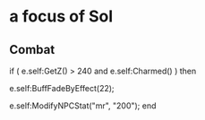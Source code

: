 # a focus of Sol



## Combat

if ( e.self:GetZ() > 240 and e.self:Charmed() ) then


e.self:BuffFadeByEffect(22);


e.self:ModifyNPCStat("mr", "200");
end
